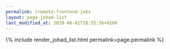 ```yaml
---
permalink: /remote-frontend-jobs
layout: page-jobad-list
last_modified_at: 2019-06-01T18:35:36+0200
---
```

{% include render_jobad_list.html permalink=page.permalink %}
